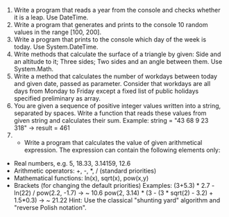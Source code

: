 1.	Write a program that reads a year from the console and checks whether it is a leap. Use DateTime.
2.	Write a program that generates and prints to the console 10 random values in the range [100, 200].
3.	Write a program that prints to the console which day of the week is today. Use System.DateTime.
4.	Write methods that calculate the surface of a triangle by given: Side and an altitude to it; Three sides; 
Two sides and an angle between them. Use System.Math.
5.	Write a method that calculates the number of workdays between today and given date, passed as parameter. 
Consider that workdays are all days from Monday to Friday except a fixed list of public holidays specified 
preliminary as array.
6.	You are given a sequence of positive integer values written into a string, separated by spaces. 
Write a function that reads these values from given string and calculates their sum. Example:
		string = "43 68 9 23 318" -> result = 461
7.	* Write a program that calculates the value of given arithmetical expression. 
The expression can contain the following elements only:
- Real numbers, e.g. 5, 18.33, 3.14159, 12.6
- Arithmetic operators: +, -, *, / (standard priorities)
- Mathematical functions: ln(x), sqrt(x), pow(x,y)
- Brackets (for changing the default priorities)
	Examples:
	(3+5.3) * 2.7 - ln(22) / pow(2.2, -1.7) -> ~ 10.6
	pow(2, 3.14) * (3 - (3 * sqrt(2) - 3.2) + 1.5*0.3) -> ~ 21.22
	Hint: Use the classical "shunting yard" algorithm and "reverse Polish notation".

